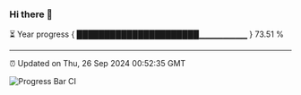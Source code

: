 ### Hi there 👋

⏳ Year progress { ██████████████████████▁▁▁▁▁▁▁▁ } 73.51 %

---

⏰ Updated on Thu, 26 Sep 2024 00:52:35 GMT

![Progress Bar CI](https://github.com/code-lakshay/GitHub-Actions-Demo/workflows/Progress%20Bar%20CI/badge.svg)
